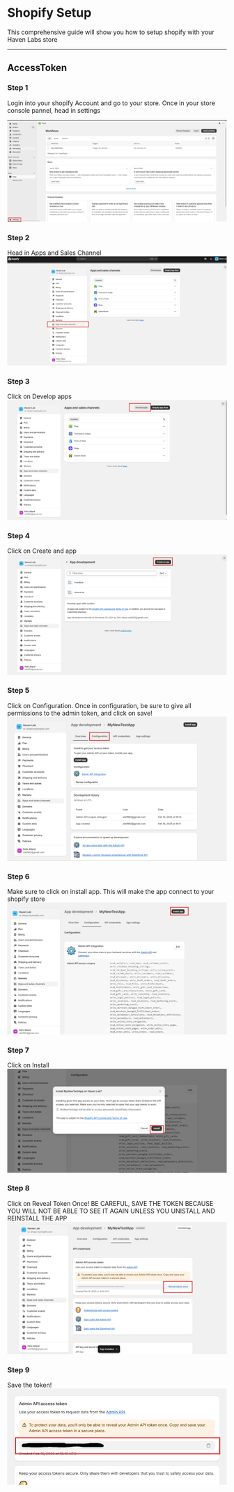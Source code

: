 # Shopify Setup
This comprehensive guide will show you how to setup shopify with your  Haven Labs store


---

## AccessToken

### Step 1
Login into your shopify Account and go to your store. Once in your store console pannel, head in settings

![Step1.png](Images/AccessTokenCreation/Step1.png)

### Step 2
Head in Apps and Sales Channel
![Step2.png](Images/AccessTokenCreation/Step2.png)

### Step 3
Click on Develop apps
![Step3.png](Images/AccessTokenCreation/Step3.png)

### Step 4
Click on Create and app
![Step4.png](Images/AccessTokenCreation/Step4.png)

### Step 5
Click on Configuration.
Once in configuration, be sure to give all permissions to the admin token, and click on save!
![Step5.png](Images/AccessTokenCreation/Step5.png)

### Step 6
Make sure to click on install app. This will make the app connect to your shopify store
![Step6.png](Images/AccessTokenCreation/Step6.png)

### Step 7
Click on Install
![Step7.png](Images/AccessTokenCreation/Step7.png)

### Step 8
Click on Reveal Token Once!
BE CAREFUL, SAVE THE TOKEN BECAUSE YOU WILL NOT BE ABLE TO SEE IT AGAIN UNLESS YOU UNISTALL AND REINSTALL THE APP
![Step8.png](Images/AccessTokenCreation/Step8.png)

### Step 9
Save the token!
![Step9.png](Images/AccessTokenCreation/Step9.png)